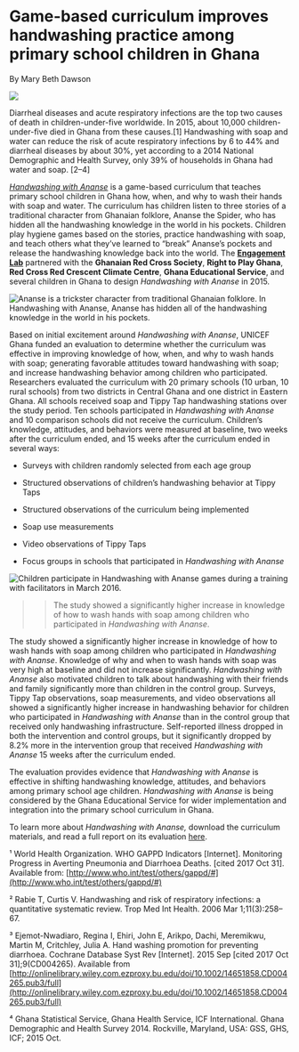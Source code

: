 # **Game-based curriculum improves handwashing practice among primary school children in Ghana**

By Mary Beth Dawson

![](https://res.cloudinary.com/engagement-lab-home/image/upload/v1/homepage-2.0/news/medium/0_i67DiV4xHmGDzWho.png)

Diarrheal diseases and acute respiratory infections are the top two causes of death in children-under-five worldwide. In 2015, about 10,000 children-under-five died in Ghana from these causes.[1] Handwashing with soap and water can reduce the risk of acute respiratory infections by 6 to 44% and diarrheal diseases by about 30%, yet according to a 2014 National Demographic and Health Survey, only 39% of households in Ghana had water and soap. [2–4]

[_Handwashing with Ananse_](https://elab.emerson.edu/projects/handwashing-with-ananse) is a game-based curriculum that teaches primary school children in Ghana how, when, and why to wash their hands with soap and water. The curriculum has children listen to three stories of a traditional character from Ghanaian folklore, Ananse the Spider, who has hidden all the handwashing knowledge in the world in his pockets. Children play hygiene games based on the stories, practice handwashing with soap, and teach others what they’ve learned to “break” Ananse’s pockets and release the handwashing knowledge back into the world. The [**Engagement Lab**](http://elab.emerson.edu) partnered with the **Ghanaian Red Cross Society**, **Right to Play Ghana**, **Red Cross Red Crescent Climate Centre**, **Ghana Educational Service**, and several children in Ghana to design _Handwashing with Ananse_ in 2015.

![Ananse is a trickster character from traditional Ghanaian folklore. In Handwashing with Ananse, Ananse has hidden all of the handwashing knowledge in the world in his pockets.](https://res.cloudinary.com/engagement-lab-home/image/upload/v1/homepage-2.0/news/medium/0_szthq7tqXtD-q-qN.png)

Based on initial excitement around _Handwashing with Ananse_, UNICEF Ghana funded an evaluation to determine whether the curriculum was effective in improving knowledge of how, when, and why to wash hands with soap; generating favorable attitudes toward handwashing with soap; and increase handwashing behavior among children who participated. Researchers evaluated the curriculum with 20 primary schools (10 urban, 10 rural schools) from two districts in Central Ghana and one district in Eastern Ghana. All schools received soap and Tippy Tap handwashing stations over the study period. Ten schools participated in _Handwashing with Ananse_ and 10 comparison schools did not receive the curriculum. Children’s knowledge, attitudes, and behaviors were measured at baseline, two weeks after the curriculum ended, and 15 weeks after the curriculum ended in several ways:

-   Surveys with children randomly selected from each age group

-   Structured observations of children’s handwashing behavior at Tippy Taps

-   Structured observations of the curriculum being implemented

-   Soap use measurements

-   Video observations of Tippy Taps

-   Focus groups in schools that participated in _Handwashing with Ananse_

![Children participate in Handwashing with Ananse games during a training with facilitators in March 2016.](https://res.cloudinary.com/engagement-lab-home/image/upload/v1/homepage-2.0/news/medium/0_GjwPyOp8x5mHkW0u.jpeg)

> > The study showed a significantly higher increase in knowledge of how to wash hands with soap among children who participated in _Handwashing with Ananse_.

The study showed a significantly higher increase in knowledge of how to wash hands with soap among children who participated in _Handwashing with Ananse_. Knowledge of why and when to wash hands with soap was very high at baseline and did not increase significantly. _Handwashing with Ananse_ also motivated children to talk about handwashing with their friends and family significantly more than children in the control group. Surveys, Tippy Tap observations, soap measurements, and video observations all showed a significantly higher increase in handwashing behavior for children who participated in _Handwashing with Ananse_ than in the control group that received only handwashing infrastructure. Self-reported illness dropped in both the intervention and control groups, but it significantly dropped by 8.2% more in the intervention group that received _Handwashing with Ananse_ 15 weeks after the curriculum ended.

The evaluation provides evidence that _Handwashing with Ananse_ is effective in shifting handwashing knowledge, attitudes, and behaviors among primary school age children. _Handwashing with Ananse_ is being considered by the Ghana Educational Service for wider implementation and integration into the primary school curriculum in Ghana.

To learn more about _Handwashing with Ananse,_ download the curriculum materials, and read a full report on its evaluation [here](https://elab.emerson.edu/projects/handwashing-with-ananse).

¹ World Health Organization. WHO GAPPD Indicators [Internet]. Monitoring Progress in Averting Pneumonia and Diarrhoea Deaths. [cited 2017 Oct 31]. Available from: [http://www.who.int/test/others/gappd/#](http://www.who.int/test/others/gappd/#)

² Rabie T, Curtis V. Handwashing and risk of respiratory infections: a quantitative systematic review. Trop Med Int Health. 2006 Mar 1;11(3):258–67.

³ Ejemot-Nwadiaro, Regina I, Ehiri, John E, Arikpo, Dachi, Meremikwu, Martin M, Critchley, Julia A. Hand washing promotion for preventing diarrhoea. Cochrane Database Syst Rev [Internet]. 2015 Sep [cited 2017 Oct 31];9(CD004265). Available from [http://onlinelibrary.wiley.com.ezproxy.bu.edu/doi/10.1002/14651858.CD004265.pub3/full](http://onlinelibrary.wiley.com.ezproxy.bu.edu/doi/10.1002/14651858.CD004265.pub3/full)

⁴ Ghana Statistical Service, Ghana Health Service, ICF International. Ghana Demographic and Health Survey 2014. Rockville, Maryland, USA: GSS, GHS, ICF; 2015 Oct.
